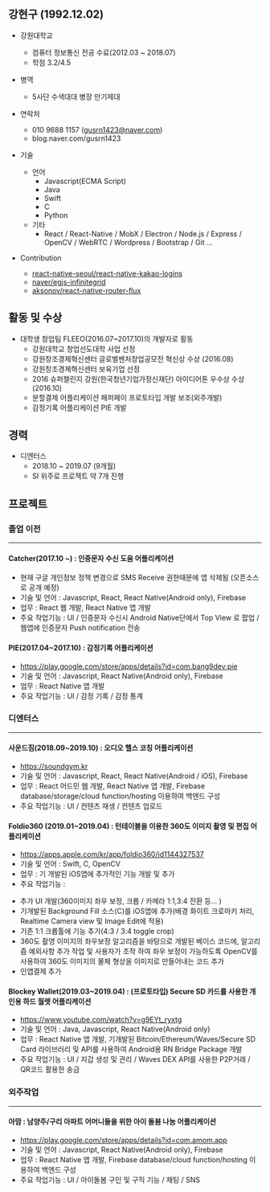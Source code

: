 ## 강현구 (1992.12.02)
- 강원대학교
  - 컴퓨터 정보통신 전공 수료(2012.03 ~ 2018.07)
  - 학점 3.2/4.5
  
- 병역
  - 5사단 수색대대 병장 만기제대
  
- 연락처
  - 010 9688 1157 (gusrn1423@naver.com)
  - blog.naver.com/gusrn1423
  
- 기술
  - 언어
    - Javascript(ECMA Script)
    - Java
    - Swift
    - C
    - Python
  - 기타
    - React / React-Native / MobX / Electron / Node.js / Express / OpenCV / WebRTC / Wordpress / Bootstrap / Git ...
    
- Contribution
  - [react-native-seoul/react-native-kakao-logins](https://github.com/react-native-seoul/react-native-kakao-logins/pull/16)
  - [naver/egjs-infinitegrid](https://github.com/naver/egjs-infinitegrid/pull/102)
  - [aksonov/react-native-router-flux](https://github.com/aksonov/react-native-router-flux/pull/3493)
  
    
## 활동 및 수상
- 대학생 창업팀 FLEEO(2016.07~2017.10)의 개발자로 활동
  - 강원대학교 창업선도대학 사업 선정
  - 강원창조경제혁신센터 글로벌벤처창업공모전 혁신상 수상 (2016.08)
  - 강원창조경제혁신센터 보육기업 선정
  - 2016 슈퍼챌린지 강원(한국청년기업가정신재단) 아이디어톤 우수상 수상(2016.10)
  - 분할결제 어플리케이션 페퍼페이 프로토타입 개발 보조(외주개발)
  - 감정기록 어플리케이션 PIE 개발

## 경력
- 디엔터스
  - 2018.10 ~ 2019.07 (9개월)
  - SI 위주로 프로젝트 약 7개 진행

## 프로젝트

### 졸업 이전
----
#### Catcher(2017.10 ~) : 인증문자 수신 도움 어플리케이션
- 현재 구글 개인정보 정책 변경으로 SMS Receive 권한때문에 앱 삭제됨 (오픈소스로 공개 예정)
- 기술 및 언어 : Javascript, React, React Native(Android only), Firebase
- 업무 : React 웹 개발, React Native 앱 개발
- 주요 작업기능 : UI / 인증문자 수신시 Android Native단에서 Top View 로 팝업 / 웹앱에 인증문자 Push notification 전송

#### PIE(2017.04~2017.10) : 감정기록 어플리케이션
- https://play.google.com/store/apps/details?id=com.bang9dev.pie
- 기술 및 언어 : Javascript, React Native(Android only), Firebase
- 업무 : React Native 앱 개발
- 주요 작업기능 : UI / 감정 기록 / 감정 통계


### 디엔터스
----
#### 사운드짐(2018.09~2019.10) : 오디오 헬스 코칭 어플리케이션
- https://soundgym.kr
- 기술 및 언어 : Javascript, React, React Native(Android / iOS), Firebase
- 업무 : React 어드민 웹 개발, React Native 앱 개발, Firebase database/storage/cloud function/hosting 이용하여 백엔드 구성
- 주요 작업기능 : UI / 컨텐츠 재생 / 컨텐츠 업로드

#### Foldio360 (2019.01~2019.04) : 턴테이블을 이용한 360도 이미지 촬영 및 편집 어플리케이션
- https://apps.apple.com/kr/app/foldio360/id1144327537
- 기술 및 언어 : Swift, C, OpenCV
- 업무 : 기 개발된 iOS앱에 추가적인 기능 개발 및 추가
- 주요 작업기능 :
* 추가 UI 개발(360이미지 좌우 보정, 크롭 / 카메라 1:1,3:4 전환 등... )
* 기개발된 Background Fill 소스(C)를 iOS앱에 추가(배경 화이트 크로마키 처리, Realtime Camera view 및 Image Edit에 적용)
* 기존 1:1 크롭툴에 기능 추가(4:3 / 3:4 toggle crop)
* 360도 촬영 이미지의 좌우보정 알고리즘을 바탕으로 개발된 베이스 코드에, 알고리즘 예외사항 추가 작업 및 사용자가 조작 하여 좌우 보정이 가능하도록 OpenCV를 사용하여 360도 이미지의 물체 형상을 이미지로 만들어내는 코드 추가
* 인앱결제 추가

#### Blockey Wallet(2019.03~2019.04) : (프로토타입) Secure SD 카드를 사용한 개인용 하드 월렛 어플리케이션
- https://www.youtube.com/watch?v=g9EYt_ryxtg
- 기술 및 언어 : Java, Javascript, React Native(Android only)
- 업무 : React Native 앱 개발, 기개발된 Bitcoin/Ethereum/Waves/Secure SD Card 라이브러리 및 API를 사용하여 Android용 RN Bridge Package 개발
- 주요 작업기능 : UI / 지갑 생성 및 관리 / Waves DEX API를 사용한 P2P거래 / QR코드 활용한 송금

### 외주작업
----
#### 아맘 : 남양주/구리 아파트 어머니들을 위한 아이 돌봄 나눔 어플리케이션
- https://play.google.com/store/apps/details?id=com.amom.app
- 기술 및 언어 : Javascript, React Native(Android only), Firebase
- 업무 : React Native 앱 개발,  Firebase database/cloud function/hosting 이용하여 백엔드 구성
- 주요 작업기능 : UI / 아이돌봄 구인 및 구직 기능 / 채팅 / SNS
